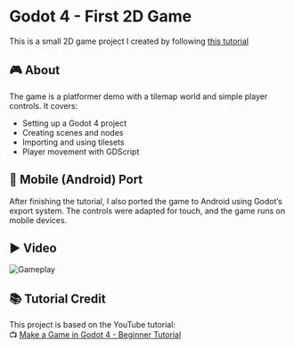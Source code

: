 # Godot 4 - First 2D Game

This is a small 2D game project I created by following [this tutorial](https://www.youtube.com/watch?v=LOhfqjmasi0)

## 🎮 About

The game is a platformer demo with a tilemap world and simple player controls. It covers:

- Setting up a Godot 4 project
- Creating scenes and nodes
- Importing and using tilesets
- Player movement with GDScript


## 📱 Mobile (Android) Port

After finishing the tutorial, I also ported the game to Android using Godot’s export system. The controls were adapted for touch, and the game runs on mobile devices.

## ▶️ Video
![Gameplay](godot_platform/assets/gameplay.gif)


## 📚 Tutorial Credit

This project is based on the YouTube tutorial:  
📺 [Make a Game in Godot 4 - Beginner Tutorial](https://www.youtube.com/watch?v=LOhfqjmasi0)
